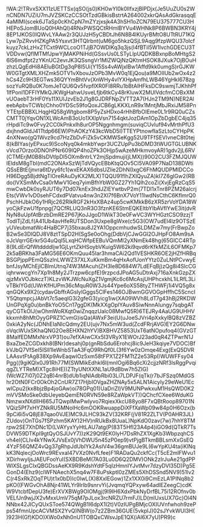 !WA:2!TRvxSXX11zUETTSx(qSO(js0)KH0wYI0k0IlfxzjBlPDjx(Je5UuZU0s2WnCNDN7UZiU7mJVZSKCzCCSOtTzdGBkisBstrtA264002xkrQAsAdGkrasqqE4aMIMI(scek6JTaSp0cKhCpN7mZYzjxsjk4A3hSH1oZCN79EU375777CU3HHEPoSJomBUoQ0HAhQl)4RNxPWSQCtRHmlBYVu4WHNk8P6BWBN3KRY4j8EP1JKOS(IlQWvLYAAw2r3QUJzH5yCBDtJh6N8B4lKUyrBMtO8UTtRU71KQLyw7pZRvvHZKgPA5Ysxvt3HTQIrbnt(uM6go5hkzQSjL9Aqg9fzpWQU37oIcfkuyz7ckLzHxZTCxt9WCLcoO1TJjB7OWDIKq3q3js(I4fBTil5W1lvchGDECU3TVDDvw(QflMTMfJpwYjMAKPNiHd(GSsvUs0LSTyLlpUQDKBBxnpBoMHtgS26lS6mdfpt2zYKnUC2evrJK3QSsngVr1MIZWQjNzQKtmHSOK8JXuk7OjBOuHzhzLQgEdHi8AEluBGtDg3qP8l5Ui(Y15Ss4vAWjxIBw1Affd9kk0umgS)rGJKWW0GTgtXMLXHZmk5OTV1vXbovJzOPb3MvW0q1EjQou)a9MOIIUb2wOx4z2hCs4Zc9H3EGTws36QYYmBhtVv(XnWHy4vlYXHpAmfhLWB46YgHkI678zgsozYuRQBu0K7omJeTQU6Qv5fvpflXR0FI8RRu1bBtAlHFksDC9swmjTJKhhPf1lfPonI1DFFIYMkQJKWgHahwUsveLfjb6tkCy48rKluwX2MUlVdcfmCOBxXMvUOaebT3rHF0Ys11XUlJzvEb2J1g8GJDRFNpZVTT2A7(HJn2TM9N)NER2AleebApbvTCWb)Chho0YDSc59foQoxJCB6gLKKXLnR9x1MntjMbJRxiJM58PnYTEtpEBBXLHqgHQ58gWtgbom8P5yZsHDxo4rHhBfbOIEme0L1r9RQ0uCZsCMTT0jYqvON1XLWcAmB3oUo1XXlpVsn7154qktJozDAm1OpZbDgbEC4jq35rHpdiTc9w0Fvy2CC0kPnkxlh8urOP5Nggnhmgm(suviqCUvluf94vMrthPfU3dxjhndGldJ41Ttdp66EW)PhAOKzY43kcWbD5I)TTEYPtnowfIaSzLtoCYHpPK4nXNwo(gQ1Wvz9cd7HzZbDvFiZk5vCKMWSeKgg52U9TFfSEVIvneC8t0tej8)kBIYas(yEPxuc9)ScoNyq0k4mkbYwpr3UCZUpPu3bDMD3tWUGTGLUBNKvVcd7Orzo0DNOhPNr609lQP4hoZPk3OHjp5wAzeMHkmvoyAR)1gdv2jL6RV(CTMErjM0B8IsDVtlpDl5OXm8ntrLY2mjSpdmuji(jLMX))90O2CU3FZMJQUWIEldsM8gTbl(mdC2ONAxSzWjTdVQycEBbKtqQOv5Cl5VA09P7NaD138DWtiQSsEBtE(jnvra6tDyy6fc1(wxEKAX6dbsUZlie2DhN(IxgC6FhMQUDPMIDCCoH96Dgg5BjdtNgTlOreRAuDyKX2MLX)TQQU91flhZXIQyuZA)kI7Z6gIGw2(RBdo(lVXSmMvCsa0rMwV1Geq7yimBfhYbW0GZ27Yh1Qlh2coZi(XvjEgRzCqS5mwCwbDk0syRJUT6y7Dd07knEx3hdJZlEYwtbvP2m(7TDl1xTnr8PZM26aIcrjEts(VWv1vD0sehFCdxdPVatvu4nw3n2Xl7f6BnX7VoY11lwdNsCthC6KflmrQ0PschHJbkO6y1HRjc262RlkRGF2kHxXBAz4up5cwKMkkB6zXR5zrVoYDA18WyoCjkFzwU1fpnpg(7QCfRLUQ3nR3O3fznKE6StmEQKEltbYIbAVflYwE3it(dvRNyN8uUpfAtBrzbDmRE2P67jKoJJgoD1WikT30e0FwVC3WYHGztCSO9zzjTTodlTjZdLf(A41Ub4avHfeRUTSDon3Uxpe8gWxe(c5G3(OW7udEl4lz9OTSzEyUVeubmatWc4HaBCP7j35bxau8J2YA1OppcmhudwSLDMZw7my(FrBwpZoB2wSe3DlQDJ8V8ztTSpD2H(SgSe0oOhg(DdbVjCJwGGI2OJHpFO8Am9sAoJcVqrrGErkr5G4uQql5LxqHCWfpEEBuVQmMI2yXNmEk48hg(65GlCC4RTp8(9LdErQfWtddddIjw1GjLyrtZkHSoybVKuig5W62ki9qvd6rKfkMZiL6OFMKp72k5aBRKha3FaMG56E6OKmQuu45Iar3hmaCAi2Qd1VESHKR6OE2jHZfHRBqBSGPjppPEmQSszlnLWWZ37XLXuKkmBm4qHxAofUonYYtz0ZuLNtPCvwyEbnfJsyMChEjlCBlmUtnq74W3MAcuh(ZH3le8D684W7LdEFqBj)zQg8i4SlcCGiqhrwwcgYn7Xp1h8My2JTrzpw6cpfE)9rzpcdJPoAG5uDtrAxj716aXnkGzpZXqjzMxVOJbkczT)KLzvWKJWcNuXgZ1VgmjKc6c6McAsjUHPhcxkhL1iLRfL3LivTBklYGd(UWrKfHUPm36cMquR0W3Js44Ype6oXS58tyZTHWFj1i4VQ5g8xqnGQKx9X2(cydavGbffrAGsIylGggs5ClFes146OJBwmGGVOGpHffhC5ScncIY5QtqmpcjJAbVt7c5aeqlG3i2gfeG3(yicg1iw(XA09WVh8LdT7g43hBj2RKDWUnGPqXg0u)bnBkYoO5Cn17ggDK(MkXXgOplYAuv8SiwNnnAlungy7sqbgATqyCGTkOIJ(wOhmWoRXqt0wiZnqqzUalc08MwfQ5R)6TEJRy4AaUG9UHHVkkxmh8hMtOyyGPRZ1CvmG)isQa(AWxF3ei(U(uJoeSJVri4pXxkylBQ8zVZBZ0xkiA2yNc(JDNhEIaNlcQdmy2EU(ujv7Nx5mW3ud(ZcdFRrjAVG)EY2G6DNwoVqcWUxSKhaQNG2Oe8EHXN2hYV)BXBHVZ5853UxT6atNOpufoq4(GVzGT8MaIfEDMMxNrxVP31)ou7efXAiwCXx5I3VRyX1EWOrJ23ad0qR4ZTPwrN1JBxaZbeZCGDxkh8(BNr)desahj0p(gnRbSdu6Erohcj8ic9JeH3kqiye7VDOC)BfkVJbQ7VfSeI5ISlI1IeWnbSTaA3FqO9RhQf0L(3f6Yw0zOmqe4Exg(ExQ5DVRLAAsvtFtAg838Xp9AvEaqwlOz5xm58tFPX1Z2FMTtZ2e53RpI)WUWFFsy04Pgg((9giKQlx0J91Rh77M(SWMikEdhkI6l(mnIOgi6Bq6cXi2cjjzNRf3lsRggPvqiqgZLYTReM)XTgc8iHE))ZTtyUNtXXNL1aU9dBbw7h5ZIG)(WcWZ7i07j0Z2qB)4nrB)dUb1iqNlAdbRbi03Li7LDPJF(qTk(r7bJFSzq0MdGShr2OtN0FCr0OkOh2CnUR7Z17HjbIOVgaZHZNAy5x5ALN1AicyIy29eWeU1EcwICpu2(kx8bjzBp4joGAw)oi78GPq01)UaDriZl)V9MUNPwkxuM1HsQWD0K2mVVSMoSke0dbUeyebQemEN0RVN59e8RZaWpkVT))QChcfCXee6WduKGNmzwxNXdlIH665JTQwplMwPwIyvo7RqiexXkcU88yo8F7xQBtRoop89701NVQiz5Pf7xHYZNkRU5MNolHc6mOOKRwuappDiXFfXaWp09w84p0H6Ozx(b9pCi6i5vQ8jE87qao0VJE)MC9JLHC93kZV(32KRF(jV81R2ZLTV(P0AHR3JL)ZUdov)OnTGs7fSPzhm5KAY)2HV)nRUkBx8UuaL)NpKdO0zav(7w)7hhY8TMrpw2SE7XhDNc1D(LVAYyxYyHtLAU7atg(P(83T5HfI23A4p4)iGO9d(QTkR7TsDVW59DTKpl9gtQyOSJUvY7))zK29Qt9EK0IyH7DsRhZX1XgKb3WbpzqhCSvh4el(CLIv4kYNwXJVsEx0jVhDWU5n45zP0ep9)vtPjgBTkmBBLsmXxGsEQ4YzF56QMZ4vQg37gRhpJdUbIYk2AsIV4w36gmBUJe9L(6wYpKU4ta(iKlNqkK3NqlecjOoWrc9REvxaI47VXz0NvfLfee)F1RADaQu2ckfCc(T5cE2mlFWvu1XDirhwyIjsJAEUFooYuI(SXBDBeM(7A03Lu0D6Q2DMV)ONk2zIrJuAe21gdPPWlXSLgsCIxQBGDssAeKX9R9KdshYdtF5qIzHmnIYJvtMvr7dzyDVl35D)Pg5EGonD4(Ehz9(cIWFNAechX5nq4w7F8uPskptI0zZMEs5XhDSSnd5NV9)51lv2C(r4SxRkZOqTPU)t1x0bD)Ic0lwL(X)8XxIEGow)1Zx1XX0i9CmEzLA1PINq8b2pKO((FWGvOhA8Njr41WLYr9lrlb9snrvYi(JvqmqYQPxyw64adlEZeegC)cdKW9VtcbfDepU3fe)ErXVXBWg9OIOMgj(9l9IH6XdxPbkNyDrfBL75i12ROfnv0bVELfJn9wjJX2vMxxUmV75qM7pJLox3rcNRZU7rmFJ)LD(mlUxsUX7Gc)Ol4NNNbx42JICyQUxSToe574QWgB1I6dpX1I2t)V0zIUPgBMjcOXIUVnfwhoh9zePps54fmnUpcACVMSX2YvQ)NBW(o7z2ZBm36GUE(5vkplJ)02sJYvkWUl3H()923H(Gf)KDO)XWo0xNh0nU1TOBQxCWsvJpE1QX(iAl6X7yU)PR9)c
